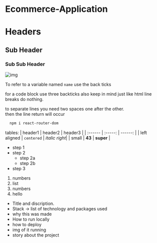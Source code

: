 # Ecommerce-Application

# Headers
## Sub Header
### Sub Sub Header

![img](https://live.staticflickr.com/65535/52004127397_dc5fb14224_b.jpg)

To refer to a variable named `name` use the back ticks

for a code block use three backticks also keep in mind just like html
line breaks do nothing. 

to separate lines you need two spaces one after the other.  
then the line return will occur


```bash
  npm i react-router-dom
```

tables:
| header1 | header2 | header3 |
| :------ | :-----: | ------: |
| left aligned | `centered` | *italic right*|
| small | __43__ | **super** |

* step 1
* step 2 
  * step 2a
  * step 2b
* step 3

1. numbers
1. list
1. numbers
  1. hello 

* Title and discription.  
* Stack -> list of technology and packages used
* why this was made  
* How to run locally
* how to deploy
* img of it running
* story about the project
